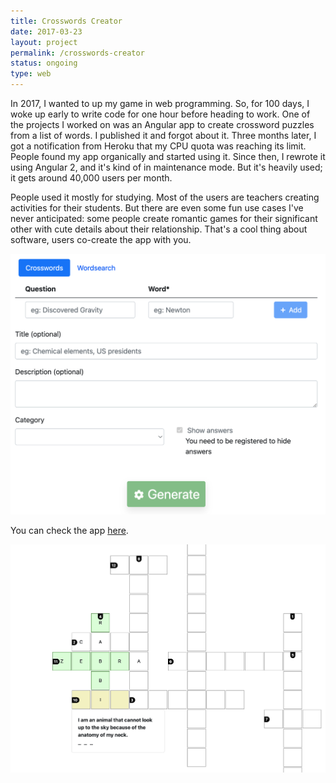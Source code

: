 ```yaml
---
title: Crosswords Creator
date: 2017-03-23
layout: project
permalink: /crosswords-creator
status: ongoing
type: web
---
```


In 2017, I wanted to up my game in web programming. So, for 100 days, I woke up early to write code for one hour before heading to work. One of the projects I worked on was an Angular app to create crossword puzzles from a list of words. I published it and forgot about it. Three months later, I got a notification from Heroku that my CPU quota was reaching its limit. People found my app organically and started using it. Since then, I rewrote it using Angular 2, and it's kind of in maintenance mode. But it's heavily used; it gets around 40,000 users per month.

People used it mostly for studying. Most of the users are teachers creating activities for their students. But there are even some fun use cases I've never anticipated: some people create romantic games for their significant other with cute details about their relationship. That's a cool thing about software, users co-create the app with you.

![Creating a Crosswords Puzzle](/assets/projects/cross1.png)

You can check the app [here](https://crosswordscreator.com/).

![Solving a Crosswords Puzzle](/assets/projects/cross2.png)

